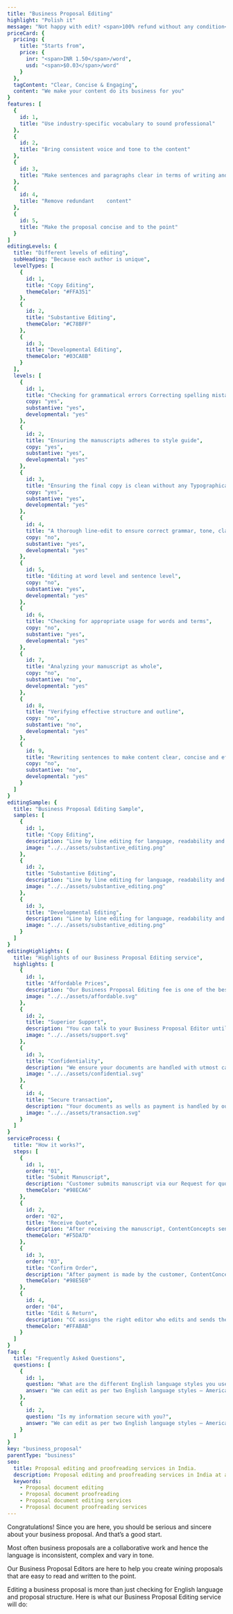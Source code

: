 ```yaml
---
title: "Business Proposal Editing"
highlight: "Polish it"
message: "Not happy with edit? <span>100% refund without any condition</span>"
priceCard: {
  pricing: {
    title: "Starts from",
    price: {
      inr: "<span>INR 1.50</span>/word",
      usd: "<span>$0.03</span>/word"
    }
  },
  tagContent: "Clear, Concise & Engaging",
  content: "We make your content do its business for you"
}
features: [
  {
    id: 1,
    title: "Use industry-specific vocabulary to sound professional"
  },
  {
    id: 2,
    title: "Bring consistent voice and tone to the content"
  },
  {
    id: 3,
    title: "Make sentences and paragraphs clear in terms of writing and flow"
  },
  {
    id: 4,
    title: "Remove redundant	content"
  },
  {
    id: 5,
    title: "Make the proposal concise and to the point"
  }
]
editingLevels: {
  title: "Different levels of editing",
  subHeading: "Because each author is unique",
  levelTypes: [
    {
      id: 1,
      title: "Copy Editing",
      themeColor: "#FFA351"
    },
    {
      id: 2,
      title: "Substantive Editing",
      themeColor: "#C78BFF"
    },
    {
      id: 3,
      title: "Developmental Editing",
      themeColor: "#03CA8B"
    }
  ],
  levels: [
    {
      id: 1,
      title: "Checking for grammatical errors Correcting spelling mistakes",
      copy: "yes",
      substantive: "yes",
      developmental: "yes"
    },
    {
      id: 2,
      title: "Ensuring the manuscripts adheres to style guide",
      copy: "yes",
      substantive: "yes",
      developmental: "yes"
    },
    {
      id: 3,
      title: "Ensuring the final copy is clean without any Typographical or other errors",
      copy: "yes",
      substantive: "yes",
      developmental: "yes"
    },
    {
      id: 4,
      title: "A thorough line-edit to ensure correct grammar, tone, clarity and consistency",
      copy: "no",
      substantive: "yes",
      developmental: "yes"
    },
    {
      id: 5,
      title: "Editing at word level and sentence level",
      copy: "no",
      substantive: "yes",
      developmental: "yes"
    },
    {
      id: 6,
      title: "Checking for appropriate usage for words and terms",
      copy: "no",
      substantive: "yes",
      developmental: "yes"
    },
    {
      id: 7,
      title: "Analyzing your manuscript as whole",
      copy: "no",
      substantive: "no",
      developmental: "yes"
    },
    {
      id: 8,
      title: "Verifying effective structure and outline",
      copy: "no",
      substantive: "no",
      developmental: "yes"
    },
    {
      id: 9,
      title: "Rewriting sentences to make content clear, concise and effective",
      copy: "no",
      substantive: "no",
      developmental: "yes"
    }
  ]
}
editingSample: {
  title: "Business Proposal Editing Sample",
  samples: [
    {
      id: 1,
      title: "Copy Editing",
      description: "Line by line editing for language, readability and technical learning improvement",
      image: "../../assets/substantive_editing.png"
    },
    {
      id: 2,
      title: "Substantive Editing",
      description: "Line by line editing for language, readability and technical learning improvement",
      image: "../../assets/substantive_editing.png"
    },
    {
      id: 3,
      title: "Developmental Editing",
      description: "Line by line editing for language, readability and technical learning improvement",
      image: "../../assets/substantive_editing.png"
    }
  ]
}
editingHighlights: {
  title: "Highlights of our Business Proposal Editing service",
  highlights: [
    {
      id: 1,
      title: "Affordable Prices",
      description: "Our Business Proposal Editing fee is one of the best in the industry for the level of quality work we offer from our trusted Business Proposal Editors.",
      image: "../../assets/affordable.svg"
    },
    {
      id: 2,
      title: "Superior Support",
      description: "You can talk to your Business Proposal Editor until you are satisfied with our editing service, get your queries answered via email or chat and send your manuscript after review from journal editor for further check.",
      image: "../../assets/support.svg"
    },
    {
      id: 3,
      title: "Confidentiality",
      description: "We ensure your documents are handled with utmost care. We can sign NDA if necessary.",
      image: "../../assets/confidential.svg"
    },
    {
      id: 4,
      title: "Secure transaction",
      description: "Your documents as wells as payment is handled by our secure website which has passed the best level of security testing in the industry.",
      image: "../../assets/transaction.svg"
    }
  ]
}
serviceProcess: {
  title: "How it works?",
  steps: [
    {
      id: 1,
      order: "01",
      title: "Submit Manuscript",
      description: "Customer submits manuscript via our Request for quote page.",
      themeColor: "#98ECA6"
    },
    {
      id: 2,
      order: "02",
      title: "Receive Quote",
      description: "After receiving the manuscript, ContentConcepts sends price quote.",
      themeColor: "#F5DA7D"
    },
    {
      id: 3,
      order: "03",
      title: "Confirm Order",
      description: "After payment is made by the customer, ContentConcepts sends confirmation of payment.",
      themeColor: "#98E5E0"
    },
    {
      id: 4,
      order: "04",
      title: "Edit & Return",
      description: "CC assigns the right editor who edits and sends the edited document back to the customer.",
      themeColor: "#FFABAB"
    }
  ]
}
faq: {
  title: "Frequently Asked Questions",
  questions: [
    {
      id: 1,
      question: "What are the different English language styles you use while editing?",
      answer: "We can edit as per two English language styles – American English and British English. You can choose your preferred language style in the online submission form."
    },
    {
      id: 2,
      question: "Is my information secure with you?",
      answer: "We can edit as per two English language styles – American English and British English."
    }
  ]
}
key: "business_proposal"
parentType: "business"
seo:
  title: Proposal editing and proofreading services in India.
  description: Proposal editing and proofreading services in India at affordable prices. Proposal formatting available.
  keywords:
    - Proposal document editing
    - Proposal document proofreading
    - Proposal document editing services
    - Proposal document proofreading services
---
```


Congratulations! Since you are here, you should be serious and sincere about your business proposal. And that’s a good start.

Most often business proposals are a collaborative work and hence the language is inconsistent, complex and vary in tone.

Our Business Proposal Editors are here to help you create wining proposals that are easy to read and written to the point.

Editing a business proposal is more than just checking for English language and proposal structure. Here is what our Business Proposal Editing service will do:
